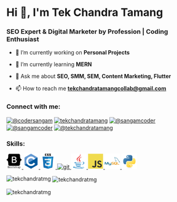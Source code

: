 <h1 align="left">Hi 👋, I'm Tek Chandra Tamang</h1>
<h3 align="left">SEO Expert & Digital Marketer by Profession | Coding Enthusiast</h3>

- 🔭 I’m currently working on **Personal Projects**

- 🌱 I’m currently learning **MERN**

- 💬 Ask me about **SEO, SMM, SEM, Content Marketing, Flutter**

- 📫 How to reach me **tekchandratamangcollab@gmail.com**

<h3 align="left">Connect with me:</h3>
<p align="left">
<a href="https://dev.to/@codersangam" target="blank"><img align="center" src="https://raw.githubusercontent.com/rahuldkjain/github-profile-readme-generator/master/src/images/icons/Social/devto.svg" alt="@codersangam" height="30" width="40" /></a>
<a href="https://linkedin.com/in/tekchandratamang" target="blank"><img align="center" src="https://raw.githubusercontent.com/rahuldkjain/github-profile-readme-generator/master/src/images/icons/Social/linked-in-alt.svg" alt="tekchandratamang" height="30" width="40" /></a>
<a href="https://instagram.com/@sangamcoder" target="blank"><img align="center" src="https://raw.githubusercontent.com/rahuldkjain/github-profile-readme-generator/master/src/images/icons/Social/instagram.svg" alt="@sangamcoder" height="30" width="40" /></a>
<a href="https://medium.com/@sangamcoder" target="blank"><img align="center" src="https://raw.githubusercontent.com/rahuldkjain/github-profile-readme-generator/master/src/images/icons/Social/medium.svg" alt="@sangamcoder" height="30" width="40" /></a>
<a href="https://www.youtube.com/c/@tekchandratamang" target="blank"><img align="center" src="https://raw.githubusercontent.com/rahuldkjain/github-profile-readme-generator/master/src/images/icons/Social/youtube.svg" alt="@tekchandratamang" height="30" width="40" /></a>
</p>

<h3 align="left">Skills:</h3>
<p align="left"> <a href="https://getbootstrap.com" target="_blank" rel="noreferrer"> <img src="https://raw.githubusercontent.com/devicons/devicon/master/icons/bootstrap/bootstrap-plain-wordmark.svg" alt="bootstrap" width="40" height="40"/> </a> <a href="https://www.cprogramming.com/" target="_blank" rel="noreferrer"> <img src="https://raw.githubusercontent.com/devicons/devicon/master/icons/c/c-original.svg" alt="c" width="40" height="40"/> </a> <a href="https://www.w3schools.com/css/" target="_blank" rel="noreferrer"> <img src="https://raw.githubusercontent.com/devicons/devicon/master/icons/css3/css3-original-wordmark.svg" alt="css3" width="40" height="40"/> </a> <a href="https://git-scm.com/" target="_blank" rel="noreferrer"> <img src="https://www.vectorlogo.zone/logos/git-scm/git-scm-icon.svg" alt="git" width="40" height="40"/> </a> <a href="https://www.java.com" target="_blank" rel="noreferrer"> <img src="https://raw.githubusercontent.com/devicons/devicon/master/icons/java/java-original.svg" alt="java" width="40" height="40"/> </a> <a href="https://developer.mozilla.org/en-US/docs/Web/JavaScript" target="_blank" rel="noreferrer"> <img src="https://raw.githubusercontent.com/devicons/devicon/master/icons/javascript/javascript-original.svg" alt="javascript" width="40" height="40"/> </a> <a href="https://www.mysql.com/" target="_blank" rel="noreferrer"> <img src="https://raw.githubusercontent.com/devicons/devicon/master/icons/mysql/mysql-original-wordmark.svg" alt="mysql" width="40" height="40"/> </a> <a href="https://www.python.org" target="_blank" rel="noreferrer"> <img src="https://raw.githubusercontent.com/devicons/devicon/master/icons/python/python-original.svg" alt="python" width="40" height="40"/> </a> </p>

<p><img align="left" src="https://github-readme-stats.vercel.app/api/top-langs?username=tekchandratmg&show_icons=true&locale=en&layout=compact" alt="tekchandratmg" /></p>

<p>&nbsp;<img align="center" src="https://github-readme-stats.vercel.app/api?username=tekchandratmg&show_icons=true&locale=en" alt="tekchandratmg" /></p>

<p><img align="center" src="https://github-readme-streak-stats.herokuapp.com/?user=tekchandratmg&" alt="tekchandratmg" /></p>

